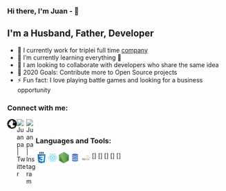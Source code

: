 ### Hi there, I'm Juan - 👋

## I'm a Husband, Father, Developer
- 🔭 I currently work for triplei full time [company]
- 🌱 I’m currently learning everything 🤣
- 👯 I am looking to collaborate with developers who share the same idea
- 🥅 2020 Goals: Contribute more to Open Source projects
- ⚡ Fun fact: I love playing battle games and looking for a business opportunity

### Connect with me:

[<img align="left" alt="Juanpa" width="22px" src="https://raw.githubusercontent.com/iconic/open-iconic/master/svg/globe.svg" />][website]
[<img align="left" alt="Juanpa | Twitter" width="22px" src="https://cdn.jsdelivr.net/npm/simple-icons@v3/icons/twitter.svg" />][twitter]
[<img align="left" alt="Juanpa | Instagram" width="22px" src="https://cdn.jsdelivr.net/npm/simple-icons@v3/icons/instagram.svg" />][instagram]

<br />

### Languages and Tools:

[<img align="left" alt="CSS3" width="26px" src="https://raw.githubusercontent.com/github/explore/80688e429a7d4ef2fca1e82350fe8e3517d3494d/topics/css/css.png" />]
[<img align="left" alt="React" width="26px" src="https://raw.githubusercontent.com/github/explore/80688e429a7d4ef2fca1e82350fe8e3517d3494d/topics/react/react.png" />]
[<img align="left" alt="Node.js" width="26px" src="https://raw.githubusercontent.com/github/explore/80688e429a7d4ef2fca1e82350fe8e3517d3494d/topics/nodejs/nodejs.png" />]
[<img align="left" alt="SQL" width="26px" src="https://raw.githubusercontent.com/github/explore/80688e429a7d4ef2fca1e82350fe8e3517d3494d/topics/sql/sql.png" />]
[<img align="left" alt="MySQL" width="26px" src="https://raw.githubusercontent.com/github/explore/80688e429a7d4ef2fca1e82350fe8e3517d3494d/topics/mysql/mysql.png" />]
<br />
<br />


[company]: http://www.triplei.com/
[website]: http://softio.com.mx/
[twitter]: https://twitter.com/jdionicio_
[instagram]: https://www.instagram.com/jdionicio_

